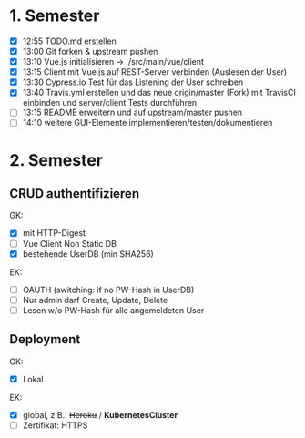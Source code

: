 # 1. Semester

* [X] 12:55 TODO.md erstellen
* [X] 13:00 Git forken & upstream pushen
* [x] 13:10 Vue.js initialisieren -> ./src/main/vue/client
* [x] 13:15 Client mit Vue.js auf REST-Server verbinden (Auslesen der User)
* [x] 13:30 Cypress.io Test für das Listening der User schreiben
* [x] 13:40 Travis.yml erstellen und das neue origin/master (Fork) mit TravisCI einbinden und server/client Tests durchführen
* [ ] 13:15 README erweitern und auf upstream/master pushen
* [ ] 14:10 weitere GUI-Elemente implementieren/testen/dokumentieren

# 2. Semester

## CRUD authentifizieren

GK:
* [x] mit HTTP-Digest
* [ ] Vue Client Non Static DB
* [x] bestehende UserDB (min SHA256)

EK:
* [ ] OAUTH (switching: if no PW-Hash in UserDB)
* [ ] Nur admin darf Create, Update, Delete
* [ ] Lesen w/o PW-Hash für alle angemeldeten User

## Deployment

GK:
* [x] Lokal


EK:
* [x] global, z.B.: ~~Heroku~~ / __KubernetesCluster__
* [ ] Zertifikat: HTTPS